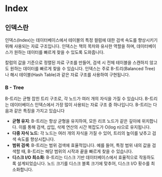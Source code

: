 # Index

## 인덱스란

인덱스(Index)는 데이터베이스에서 테이블의 특정 컬럼에 대한 검색 속도를 향상시키기 위해 사용되는 자료 구조입니다. 인덱스는 책의 목차와 유사한 역할을 하며, 데이터베이스가 원하는 데이터를 빠르게 찾을 수 있도록 도와줍니다.

칼럼의 값을 기준으로 정렬된 자료 구조를 만들어, 검색 시 전체 테이블을 스캔하지 않고도 원하는 데이터를 빠르게 찾을 수 있습니다. 인덱스는 주로 B-트리(Balanced Tree)나 해시 테이블(Hash Table)과 같은 자료 구조를 사용하여 구현됩니다.

### B - Tree

B-트리는 균형 잡힌 트리 구조로, 각 노드가 여러 개의 자식을 가질 수 있습니다. B-트리는 데이터베이스 인덱스에서 가장 많이 사용되는 자료 구조 중 하나입니다. B-트리는 다음과 같은 특징을 가지고 있습니다

- **균형 유지**: B-트리는 항상 균형을 유지하여, 모든 리프 노드가 같은 깊이에 위치합니다. 이를 통해 검색, 삽입, 삭제 연산의 시간 복잡도가 O(log n)으로 유지됩니다.
- **다중 자식 노드**: 각 노드는 여러 개의 자식을 가질 수 있어, 트리의 높이를 낮추고 검색 속도를 향상시킵니다.
- **범위 검색**: B-트리는 범위 검색에 효율적입니다. 예를 들어, 특정 범위 내의 값을 검색할 때, B-트리는 해당 범위의 시작과 끝을 빠르게 찾을 수 있습니다.
- **디스크 I/O 최소화**: B-트리는 디스크 기반 데이터베이스에서 효율적으로 작동하도록 설계되었습니다. 노드 크기를 디스크 블록 크기에 맞추어, 디스크 I/O 횟수를 최소화합니다. 


